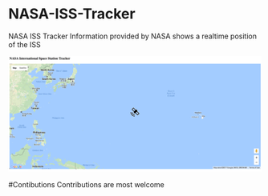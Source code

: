 # NASA-ISS-Tracker
NASA ISS Tracker
Information provided by NASA
shows a realtime position of the ISS 
<p align="center">
  <img src="Screen Shot 2017-03-04 at 9.41.05 PM.png" width="600"/>
</p>

#Contibutions
Contributions are most welcome
